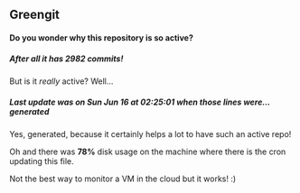 ## Greengit

#### Do you wonder why this repository is so active?

##### After all it has 2982 commits!

But is it *really* active? Well...

##### Last update was on Sun Jun 16 at 02:25:01 when those lines were... generated

Yes, generated, because it certainly helps a lot to have such an active repo!

Oh and there was **78%** disk usage on the machine
where there is the cron updating this file.

Not the best way to monitor a VM in the cloud but it works! :)
